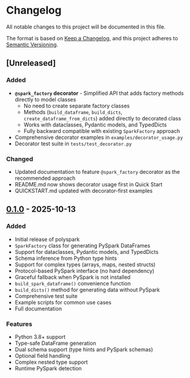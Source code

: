 # Changelog

All notable changes to this project will be documented in this file.

The format is based on [Keep a Changelog](https://keepachangelog.com/en/1.0.0/),
and this project adheres to [Semantic Versioning](https://semver.org/spec/v2.0.0.html).

## [Unreleased]

### Added
- **`@spark_factory` decorator** - Simplified API that adds factory methods directly to model classes
  - No need to create separate factory classes
  - Methods (`build_dataframe`, `build_dicts`, `create_dataframe_from_dicts`) added directly to decorated class
  - Works with dataclasses, Pydantic models, and TypedDicts
  - Fully backward compatible with existing `SparkFactory` approach
- Comprehensive decorator examples in `examples/decorator_usage.py`
- Decorator test suite in `tests/test_decorator.py`

### Changed
- Updated documentation to feature `@spark_factory` decorator as the recommended approach
- README.md now shows decorator usage first in Quick Start
- QUICKSTART.md updated with decorator-first examples

## [0.1.0] - 2025-10-13

### Added
- Initial release of polyspark
- `SparkFactory` class for generating PySpark DataFrames
- Support for dataclasses, Pydantic models, and TypedDicts
- Schema inference from Python type hints
- Support for complex types (arrays, maps, nested structs)
- Protocol-based PySpark interface (no hard dependency)
- Graceful fallback when PySpark is not installed
- `build_spark_dataframe()` convenience function
- `build_dicts()` method for generating data without PySpark
- Comprehensive test suite
- Example scripts for common use cases
- Full documentation

### Features
- Python 3.8+ support
- Type-safe DataFrame generation
- Dual schema support (type hints and PySpark schemas)
- Optional field handling
- Complex nested type support
- Runtime PySpark detection

[0.1.0]: https://github.com/odosmatthews/polyspark/releases/tag/v0.1.0

